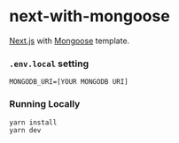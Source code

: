 # next-with-mongoose

[Next.js](https://nextjs.org/) with [Mongoose](https://mongoosejs.com/) template.

### `.env.local` setting

```
MONGODB_URI=[YOUR MONGODB URI]
```

### Running Locally

```
yarn install
yarn dev
```

